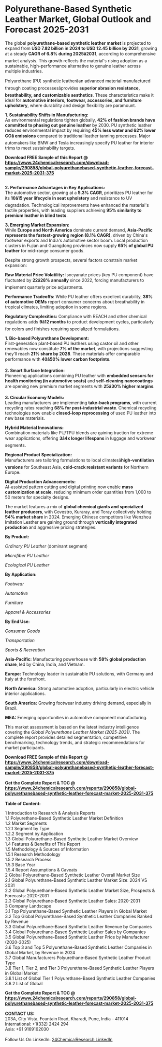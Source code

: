 <h1>Polyurethane-Based Synthetic Leather Market, Global Outlook and Forecast 2025-2031</h1><p>The global <strong>polyurethane-based synthetic leather market</strong> is projected to expand from <strong>USD 7.82 billion in 2024 to USD 12.45 billion by 2031</strong>, growing at a steady <strong>CAGR of 6.8% during 2025â2031</strong>, according to comprehensive market analysis. This growth reflects the material's rising adoption as a sustainable, high-performance alternative to genuine leather across multiple industries.</p><p>Polyurethane (PU) synthetic leatherâan advanced material manufactured through coating processesâprovides <strong>superior abrasion resistance, breathability, and customizable aesthetics</strong>. These characteristics make it ideal for <strong>automotive interiors, footwear, accessories, and furniture upholstery</strong>, where durability and design flexibility are paramount.</p><p><strong>1. Sustainability Shifts in Manufacturing:</strong><br>
As environmental regulations tighten globally, <strong>42% of fashion brands have committed to phasing out genuine leather</strong> by 2030. PU synthetic leather reduces environmental impact by requiring <strong>45% less water and 62% lower COâ emissions</strong> compared to traditional leather tanning processes. Major automakers like BMW and Tesla increasingly specify PU leather for interior trims to meet sustainability targets.</p><div><b>Download FREE Sample of this Report @ 
            <a href="https://www.24chemicalresearch.com/download-sample/290858/global-polyurethanebased-synthetic-leather-forecast-market-2025-2031-375">
            https://www.24chemicalresearch.com/download-sample/290858/global-polyurethanebased-synthetic-leather-forecast-market-2025-2031-375</a></b></div><br><p><strong>2. Performance Advantages in Key Applications:</strong><br>
The automotive sector, growing at a <strong>5.3% CAGR</strong>, prioritizes PU leather for its <strong>10â15 year lifecycle in seat upholstery</strong> and resistance to UV degradation. Technological improvements have enhanced the material's tactile properties, with leading suppliers achieving <strong>95% similarity to premium leather in blind tests</strong>.</p><p><strong>3. Emerging Market Expansion:</strong><br>
While <strong>Europe and North America</strong> dominate current demand, <strong>Asia-Pacific represents the fastest-growing region (8.1% CAGR)</strong>, driven by China's footwear exports and India's automotive sector boom. Local production clusters in Fujian and Guangdong provinces now supply <strong>65% of global PU leather</strong> for mid-range consumer goods.</p><p>Despite strong growth prospects, several factors constrain market expansion:</p><p><strong>Raw Material Price Volatility:</strong> Isocyanate prices (key PU component) have fluctuated by <strong>22â28% annually</strong> since 2022, forcing manufacturers to implement quarterly price adjustments.</p><p><strong>Performance Tradeoffs:</strong> While PU leather offers excellent durability, <strong>38% of automotive OEMs</strong> report consumer concerns about breathability in tropical climates, limiting adoption in some regions.</p><p><strong>Regulatory Complexities:</strong> Compliance with REACH and other chemical regulations adds <strong>9â12 months</strong> to product development cycles, particularly for colors and finishes requiring specialized formulations.</p><p><strong>1. Bio-based Polyurethane Development:</strong><br>
First-generation plant-based PU leathers using castor oil and other renewables now constitute <strong>7% of the market</strong>, with projections suggesting they'll reach <strong>21% share by 2028</strong>. These materials offer comparable performance with <strong>40â50% lower carbon footprints</strong>.</p><p><strong>2. Smart Surface Integration:</strong><br>
Pioneering applications combining PU leather with <strong>embedded sensors for health monitoring (in automotive seats)</strong> and <strong>self-cleaning nanocoatings</strong> are opening new premium market segments with <strong>25â30% higher margins</strong>.</p><p><strong>3. Circular Economy Models:</strong><br>
Leading manufacturers are implementing <strong>take-back programs</strong>, with current recycling rates reaching <strong>68% for post-industrial waste</strong>. Chemical recycling technologies now enable <strong>closed-loop reprocessing</strong> of used PU leather into new base materials.</p><p><strong>Hybrid Material Innovations:</strong><br>
    Combination materials like PU/TPU blends are gaining traction for extreme wear applications, offering <strong>3â4x longer lifespans</strong> in luggage and workwear segments.</p><p><strong>Regional Product Specialization:</strong><br>
    Manufacturers are tailoring formulations to local climatesâ<strong>high-ventilation versions</strong> for Southeast Asia, <strong>cold-crack resistant variants</strong> for Northern Europe.</p><p><strong>Digital Production Advancements:</strong><br>
    AI-assisted pattern cutting and digital printing now enable <strong>mass customization at scale</strong>, reducing minimum order quantities from 1,000 to 50 meters for specialty designs.</p><p>The market features a mix of <strong>global chemical giants and specialized leather producers</strong>, with Covestro, Kuraray, and Toray collectively holding <strong>54% market share</strong> in 2024. Emerging Chinese competitors like Wenzhou Imitation Leather are gaining ground through <strong>vertically integrated production</strong> and aggressive pricing strategies.</p><p><strong>By Product:</strong></p><p><em>Ordinary PU Leather</em> (dominant segment)</p><p><em>Microfiber PU Leather</em></p><p><em>Ecological PU Leather</em></p><p><strong>By Application:</strong></p><p><em>Footwear</em></p><p><em>Automotive</em></p><p><em>Furniture</em></p><p><em>Apparel &amp; Accessories</em></p><p><strong>By End Use:</strong></p><p><em>Consumer Goods</em></p><p><em>Transportation</em></p><p><em>Sports &amp; Recreation</em></p><p><strong>Asia-Pacific:</strong> Manufacturing powerhouse with <strong>58% global production share</strong>, led by China, India, and Vietnam.</p><p><strong>Europe:</strong> Technology leader in sustainable PU solutions, with Germany and Italy at the forefront.</p><p><strong>North America:</strong> Strong automotive adoption, particularly in electric vehicle interior applications.</p><p><strong>South America:</strong> Growing footwear industry driving demand, especially in Brazil.</p><p><strong>MEA:</strong> Emerging opportunities in automotive component manufacturing.</p><p>This market assessment is based on the latest industry intelligence covering the <em>Global Polyurethane Leather Market (2025-2031)</em>. The complete report provides detailed segmentation, competitive benchmarking, technology trends, and strategic recommendations for market participants.</p><div><b>Download FREE Sample of this Report @ 
            <a href="https://www.24chemicalresearch.com/download-sample/290858/global-polyurethanebased-synthetic-leather-forecast-market-2025-2031-375">
            https://www.24chemicalresearch.com/download-sample/290858/global-polyurethanebased-synthetic-leather-forecast-market-2025-2031-375</a></b></div><br><div><b>Get the Complete Report & TOC @ 
            <a href="https://www.24chemicalresearch.com/reports/290858/global-polyurethanebased-synthetic-leather-forecast-market-2025-2031-375">
            https://www.24chemicalresearch.com/reports/290858/global-polyurethanebased-synthetic-leather-forecast-market-2025-2031-375</a></b></div><br>
            <b>Table of Content:</b><p>1 Introduction to Research & Analysis Reports<br />
 1.1 Polyurethane-Based Synthetic Leather Market Definition<br />
 1.2 Market Segments<br />
 1.2.1 Segment by Type<br />
 1.2.2 Segment by Application<br />
 1.3 Global Polyurethane-Based Synthetic Leather Market Overview<br />
 1.4 Features & Benefits of This Report<br />
 1.5 Methodology & Sources of Information<br />
 1.5.1 Research Methodology<br />
 1.5.2 Research Process<br />
 1.5.3 Base Year<br />
 1.5.4 Report Assumptions & Caveats<br />
2 Global Polyurethane-Based Synthetic Leather Overall Market Size<br />
 2.1 Global Polyurethane-Based Synthetic Leather Market Size: 2024 VS 2031<br />
 2.2 Global Polyurethane-Based Synthetic Leather Market Size, Prospects & Forecasts: 2020-2031<br />
 2.3 Global Polyurethane-Based Synthetic Leather Sales: 2020-2031<br />
3 Company Landscape<br />
 3.1 Top Polyurethane-Based Synthetic Leather Players in Global Market<br />
 3.2 Top Global Polyurethane-Based Synthetic Leather Companies Ranked by Revenue<br />
 3.3 Global Polyurethane-Based Synthetic Leather Revenue by Companies<br />
 3.4 Global Polyurethane-Based Synthetic Leather Sales by Companies<br />
 3.5 Global Polyurethane-Based Synthetic Leather Price by Manufacturer (2020-2025)<br />
 3.6 Top 3 and Top 5 Polyurethane-Based Synthetic Leather Companies in Global Market, by Revenue in 2024<br />
 3.7 Global Manufacturers Polyurethane-Based Synthetic Leather Product Type<br />
 3.8 Tier 1, Tier 2, and Tier 3 Polyurethane-Based Synthetic Leather Players in Global Market<br />
 3.8.1 List of Global Tier 1 Polyurethane-Based Synthetic Leather Companies<br />
 3.8.2 List of Global </p><div><b>Get the Complete Report & TOC @ 
            <a href="https://www.24chemicalresearch.com/reports/290858/global-polyurethanebased-synthetic-leather-forecast-market-2025-2031-375">
            https://www.24chemicalresearch.com/reports/290858/global-polyurethanebased-synthetic-leather-forecast-market-2025-2031-375</a></b></div><br><b>CONTACT US:</b><br>
            203A, City Vista, Fountain Road, Kharadi, Pune, India - 411014<br>
            International: +1(332) 2424 294<br>
            Asia: +91 9169162030 <br><br>
            Follow Us On LinkedIn: <a href="https://www.linkedin.com/company/24chemicalresearch/">24ChemicalResearch LinkedIn</a>